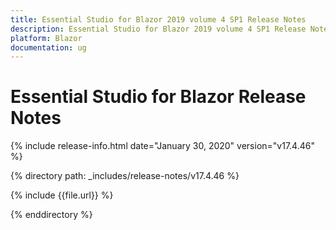 ```yaml
---
title: Essential Studio for Blazor 2019 volume 4 SP1 Release Notes  
description: Essential Studio for Blazor 2019 volume 4 SP1 Release Notes  
platform: Blazor
documentation: ug
---
```


# Essential Studio for Blazor  Release Notes  

{% include release-info.html date="January 30, 2020"  version="v17.4.46" %} 

{% directory path: _includes/release-notes/v17.4.46 %}

{% include {{file.url}} %}

{% enddirectory %}

